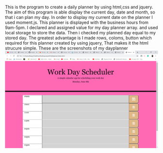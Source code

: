 This is the program to create a daily planner by using html,css and jquery.
The aim of this program is able display the current day, date and month, so that i can plan my day.
In order to display my current date on the planner I used moment.js.
This planner is displayed with the business hours from 9am-5pm.
I declared and assigned value for my day planner array.
and used local storage to store the data.
Then i checked my planned day equal to my stored day.
The greatest advantage is I made rows, coloms, button which required for this planner created by using jquery, That makes it the html strucure simple.
These are the screenshots of my dayplanner
![](/2020-06-08.png)
